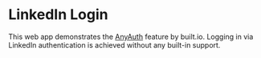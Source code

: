 LinkedIn Login
==============

This web app demonstrates the [AnyAuth](http://docs.built.io/guide/users.html#users-anyauth)
feature by built.io. Logging in via LinkedIn authentication is achieved without
any built-in support.
